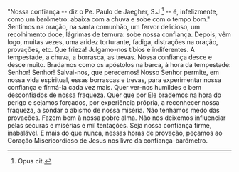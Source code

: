 "Nossa confiança -- diz o Pe. Paulo de Jaegher, S.J [^1] -- é, infelizmente, como um barômetro: abaixa com a chuva e sobe com o tempo bom." Sentimos na oração, na santa comunhão, um fervor delicioso, um recolhimento doce, lágrimas de ternura: sobe nossa confiança. Depois, vêm logo, muitas vezes, uma aridez torturante, fadiga, distrações na oração, provações, etc. Que frieza! Julgamo-nos tíbios e indiferentes. A tempestade, a chuva, a borrasca, as trevas. Nossa confiança desce e desce muito. Bradamos como os apóstolos na barca, à hora da tempestade: Senhor! Senhor! Salvai-nos, que perecemos! Nosso Senhor permite, em nossa vida espiritual, essas borrascas e trevas, para experimentar nossa confiança e firmá-la cada vez mais. Quer ver-nos humildes e bem desconfiados de nossa fraqueza. Quer que por Ele brademos na hora do perigo e sejamos forçados, por experiência própria, a reconhecer nossa fraqueza, a sondar o abismo de nossa miséria. Não tenhamos medo das provações. Fazem bem à nossa pobre alma. Não nos deixemos influenciar pelas securas e misérias e mil tentações. Seja nossa confiança firme, inabalável. E mais do que nunca, nessas horas de provação, peçamos ao Coração Misericordioso de Jesus nos livre da confiança-barômetro.

[^1]: Opus cit.